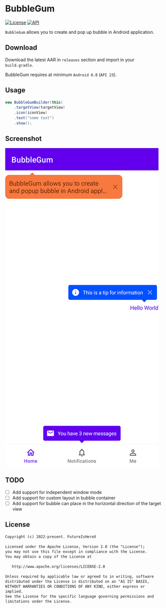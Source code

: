 # BubbleGum

[![License](https://img.shields.io/badge/license-Apache%202.0-blue.svg)](https://github.com/FutureIsHereX/BubbleGum/blob/main/LICENSE)
[![API](https://img.shields.io/badge/API-23%2B-brightgreen.svg?style=flat)](https://github.com/FutureIsHereX/BubbleGum)

`BubbleGum` allows you to create and pop up bubble in Android application.

## Download

Download the latest AAR in `releases` section and import in your `build.gradle`.

BubbleGum requires at minimum `Android 6.0` (`API 23`).

## Usage

```java
new BubbleGumBuilder(this)
    .targetView(targetView)
    .icon(iconView)
    .text("some text")
    .show();
```

## Screenshot

![sample](image/screenshot_sample.png)

## TODO

- [ ] Add support for independent window mode
- [ ] Add support for custom layout in bubble container
- [ ] Add support for bubble can place in the horizontal direction of the target view

License
-------

    Copyright (c) 2022-present. FutureIsHereX

    Licensed under the Apache License, Version 2.0 (the "License");
    you may not use this file except in compliance with the License.
    You may obtain a copy of the License at

       http://www.apache.org/licenses/LICENSE-2.0

    Unless required by applicable law or agreed to in writing, software
    distributed under the License is distributed on an "AS IS" BASIS,
    WITHOUT WARRANTIES OR CONDITIONS OF ANY KIND, either express or implied.
    See the License for the specific language governing permissions and
    limitations under the License.